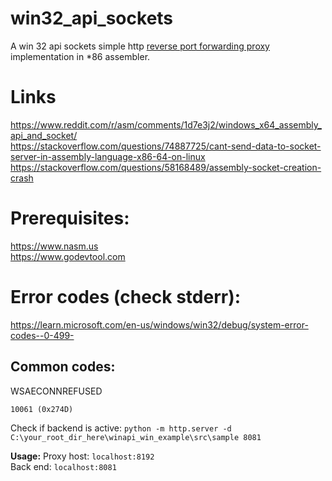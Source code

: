 # win32_api_sockets
A win 32 api sockets simple http [reverse port forwarding proxy](https://www.cloudflare.com/en-gb/learning/cdn/glossary/reverse-proxy/) implementation in *86 assembler.

# Links
https://www.reddit.com/r/asm/comments/1d7e3j2/windows_x64_assembly_api_and_socket/ <br>
https://stackoverflow.com/questions/74887725/cant-send-data-to-socket-server-in-assembly-language-x86-64-on-linux <br>
https://stackoverflow.com/questions/58168489/assembly-socket-creation-crash <br>

# Prerequisites:
https://www.nasm.us <br>
https://www.godevtool.com <br>

# Error codes (check stderr):
https://learn.microsoft.com/en-us/windows/win32/debug/system-error-codes--0-499- <br>

## Common codes:
WSAECONNREFUSED

`10061 (0x274D)`

Check if backend is active:
`python -m http.server -d C:\your_root_dir_here\winapi_win_example\src\sample 8081`

__Usage:__
Proxy host: `localhost:8192` <br>
Back end: `localhost:8081`
